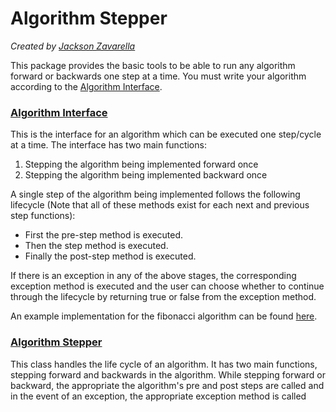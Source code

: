 # Algorithm Stepper
_Created by [Jackson Zavarella](https://www.linkedin.com/in/jackson-zavarella-040183133/)_

This package provides the basic tools to be able to run any algorithm forward or backwards one step at a time.
You must write your algorithm according to the [Algorithm Interface](#algorithm-interface).

### [Algorithm Interface](https://github.com/jzavarella/AlgorithmStepper/blob/master/src/main/java/algorithm/Algorithm.java)
This is the interface for an algorithm which can be executed one step/cycle at a time.
The interface has two main functions:
 1. Stepping the algorithm being implemented forward once
 2. Stepping the algorithm being implemented backward once

A single step of the algorithm being implemented follows the following lifecycle (Note that all of these methods exist for each next and previous step functions):
 *  First the pre-step method is executed.
 *  Then the step method is executed.
 *  Finally the post-step method is executed.

If there is an exception in any of the above stages, the corresponding exception method is executed and the user can choose whether to continue through the lifecycle by returning true or false from the exception method.

An example implementation for the fibonacci algorithm can be found [here](https://github.com/jzavarella/AlgorithmStepper/blob/master/src/main/java/algorithm/implementations/Fibonacci.java).

### [Algorithm Stepper](https://github.com/jzavarella/AlgorithmStepper/blob/master/src/main/java/algorithm/stepper/AlgorithmStepper.java)
This class handles the life cycle of an algorithm. It has two main functions, stepping forward and backwards in the algorithm. While stepping forward or backward, the appropriate the algorithm's pre and post steps are called and in the event of an exception, the appropriate exception method is called